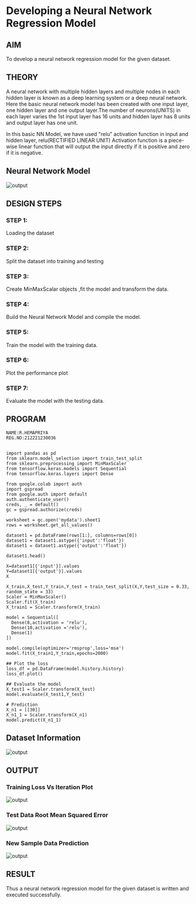 # Developing a Neural Network Regression Model

## AIM

To develop a neural network regression model for the given dataset.

## THEORY

A neural network with multiple hidden layers and multiple nodes in each hidden layer is known as a deep learning system or a deep neural network. Here the basic neural network model has been created with one input layer, one hidden layer and one output layer.The number of neurons(UNITS) in each layer varies the 1st input layer has 16 units and hidden layer has 8 units and output layer has one unit.

In this basic NN Model, we have used "relu" activation function in input and hidden layer, relu(RECTIFIED LINEAR UNIT) Activation function is a piece-wise linear function that will output the input directly if it is positive and zero if it is negative.



## Neural Network Model
![output](https://github.com/Hemapriya-2004/basic-nn-model/blob/main/k1.png)


## DESIGN STEPS

### STEP 1:

Loading the dataset

### STEP 2:

Split the dataset into training and testing

### STEP 3:

Create MinMaxScalar objects ,fit the model and transform the data.

### STEP 4:

Build the Neural Network Model and compile the model.

### STEP 5:

Train the model with the training data.

### STEP 6:

Plot the performance plot

### STEP 7:

Evaluate the model with the testing data.

## PROGRAM
~~~
NAME:R.HEMAPRIYA
REG.NO:212221230036
~~~
```

import pandas as pd
from sklearn.model_selection import train_test_split
from sklearn.preprocessing import MinMaxScaler
from tensorflow.keras.models import Sequential
from tensorflow.keras.layers import Dense

from google.colab import auth
import gspread
from google.auth import default
auth.authenticate_user()
creds, _ = default()
gc = gspread.authorize(creds)

worksheet = gc.open('mydata').sheet1
rows = worksheet.get_all_values()

dataset1 = pd.DataFrame(rows[1:], columns=rows[0])
dataset1 = dataset1.astype({'input':'float'})
dataset1 = dataset1.astype({'output':'float'})

dataset1.head()

X=dataset1[{'input'}].values
Y=dataset1[{'output'}].values
X

X_train,X_test,Y_train,Y_test = train_test_split(X,Y,test_size = 0.33, random_state = 33)
Scaler = MinMaxScaler()
Scaler.fit(X_train)
X_train1 = Scaler.transform(X_train)

model = Sequential([
  Dense(8,activation = 'relu'),
  Dense(10,activation ='relu'),
  Dense(1)
])

model.compile(optimizer='rmsprop',loss='mse')
model.fit(X_train1,Y_train,epochs=2000)

## Plot the loss
loss_df = pd.DataFrame(model.history.history)
loss_df.plot()

## Evaluate the model
X_test1 = Scaler.transform(X_test)
model.evaluate(X_test1,Y_test)

# Prediction
X_n1 = [[30]]
X_n1_1 = Scaler.transform(X_n1)
model.predict(X_n1_1)

```
## Dataset Information

![output](https://github.com/Hemapriya-2004/basic-nn-model/blob/main/k2.png)


## OUTPUT

### Training Loss Vs Iteration Plot

![output](https://github.com/Hemapriya-2004/basic-nn-model/blob/main/k3.png)

### Test Data Root Mean Squared Error
![output](https://github.com/Hemapriya-2004/basic-nn-model/blob/main/k4.png)

### New Sample Data Prediction

![output](https://github.com/Hemapriya-2004/basic-nn-model/blob/main/k5.png)

## RESULT
Thus a neural network regression model for the given dataset is written and executed successfully.
